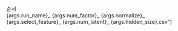 순서</br>
{args.run_name}_
{args.num_factor}_
{args.normalize}_
{args.select_feature}_
{args.num_latent}_
{args.hidden_size}.csv")

